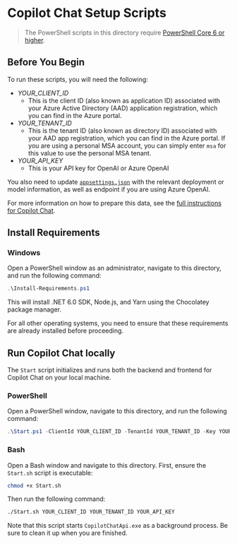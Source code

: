 # Copilot Chat Setup Scripts

> The PowerShell scripts in this directory require [PowerShell Core 6 or higher](https://github.com/PowerShell/PowerShell#get-powershell).

## Before You Begin
To run these scripts, you will need the following:
- *YOUR_CLIENT_ID*
  - This is the client ID (also known as application ID) associated with your Azure Active Directory (AAD) application registration, which you can find in the Azure portal.
- *YOUR_TENANT_ID*
  - This is the tenant ID (also known as directory ID) associated with your AAD app registration, which you can find in the Azure portal. If you are using a personal MSA account, you can simply enter `msa` for this value to use the personal MSA tenant.
- *YOUR_API_KEY*
  - This is your API key for OpenAI or Azure OpenAI

You also need to update [`appsettings.json`](../webapi/appsettings.json) with the relevant deployment or model information, as well as endpoint if you are using Azure OpenAI.

For more information on how to prepare this data, see the [full instructions for Copilot Chat](../README.md).

## Install Requirements
### Windows
Open a PowerShell window as an administrator, navigate to this directory, and run the following command:
```powershell
.\Install-Requirements.ps1
```
This will install .NET 6.0 SDK, Node.js, and Yarn using the Chocolatey package manager.

For all other operating systems, you need to ensure that these requirements are already installed before proceeding.

## Run Copilot Chat locally
The `Start` script initializes and runs both the backend and frontend for Copilot Chat on your local machine.

### PowerShell
Open a PowerShell window, navigate to this directory, and run the following command:

```powershell
.\Start.ps1 -ClientId YOUR_CLIENT_ID -TenantId YOUR_TENANT_ID -Key YOUR_API_KEY
```

### Bash
Open a Bash window and navigate to this directory. First, ensure the `Start.sh` script is executable:
```bash
chmod +x Start.sh
```

Then run the following command:
```bash
./Start.sh YOUR_CLIENT_ID YOUR_TENANT_ID YOUR_API_KEY
```
Note that this script starts `CopilotChatApi.exe` as a background process. Be sure to clean it up when you are finished.
